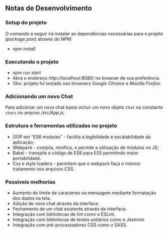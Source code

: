 ## Notas de Desenvolvimento

### Setup do projeto

O comando a seguir irá instalar as dependências necessárias para o projeto (*package.json*) através do NPM:

* *npm install*

### Executando o projeto

* *npm run start*
* Abra o endereço *http://localhost:8080/* no browser de sua preferência.
* Obs: projeto foi testado nos browsers *Google Chrome* e *Mozilla Firefox*.

### Adicionando um novo Chat

Para adicionar um novo chat basta incluir um novo objeto `Chat` na constante `chats`
no arquivo */src/App.js*.

### Estrutura e ferramentas utilizadas no projeto

* OOP em "ES6 modules" - facilita a legibilidade e escalabilidade da aplicação;
* Webpack - compila, minifica, e permite a utilização de módulos no JS;
* Babel - transpila o código de ES6 para ES5 permitindo maior portabilidade.
* Css e style loaders - permitem que o webpack faça o mesmo tratamento nos arquivos CSS.

### Possíveis melhorias

* Aumento do limite de caracteres na mensagem mediante formatação dos dados na tela.
* Adição de novo chat através da interface.
* Fechamento de um chat existente através da interface.
* Integração com bibliotecas de lint como o ESLint.
* Integração com bibliotecas de testes unitários como o Jasmine.
* Integração com pré-processadores CSS como o SASS.
